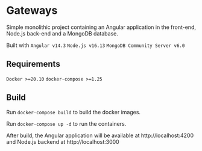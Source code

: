 # Gateways

Simple monolithic project containing an Angular application in the front-end, Node.js back-end and a MongoDB database.

Built with `Angular v14.3` `Node.js v16.13` `MongoDB Community Server v6.0`

## Requirements

`Docker >=20.10`
`docker-compose >=1.25`

## Build

Run `docker-compose build` to build the docker images.

Run `docker-compose up -d` to run the containers.

After build, the Angular application will be available at http://localhost:4200 and Node.js backend at http://localhost:3000 
